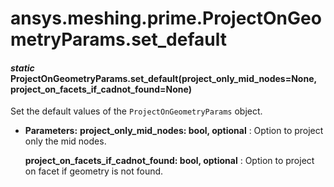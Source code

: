 <a id="ansys-meshing-prime-projectongeometryparams-set-default"></a>

# ansys.meshing.prime.ProjectOnGeometryParams.set_default

<a id="ansys.meshing.prime.ProjectOnGeometryParams.set_default"></a>

#### *static* ProjectOnGeometryParams.set_default(project_only_mid_nodes=None, project_on_facets_if_cadnot_found=None)

Set the default values of the `ProjectOnGeometryParams` object.

* **Parameters:**
  **project_only_mid_nodes: bool, optional**
  : Option to project only the mid nodes.

  **project_on_facets_if_cadnot_found: bool, optional**
  : Option to project on facet if geometry is not found.

<!-- !! processed by numpydoc !! -->
